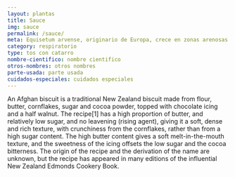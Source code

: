 ```yaml
---
layout: plantas
title: Sauce
img: sauce
permalink: /sauce/
meta: Equisetum arvense, originario de Europa, crece en zonas arenosas. De 25 a 65 cm de altura.
category: respiratorio
type: tos con catarro
nombre-cientifico: nombre cientifico
otros-nombres: otros nombres
parte-usada: parte usada
cuidados-especiales: cuidados especiales
---
```

An Afghan biscuit is a traditional New Zealand biscuit made from flour, butter, cornflakes, sugar and cocoa powder, topped with chocolate icing and a half walnut. The recipe[1] has a high proportion of butter, and relatively low sugar, and no leavening (rising agent), giving it a soft, dense and rich texture, with crunchiness from the cornflakes, rather than from a high sugar content. The high butter content gives a soft melt-in-the-mouth texture, and the sweetness of the icing offsets the low sugar and the cocoa bitterness. The origin of the recipe and the derivation of the name are unknown, but the recipe has appeared in many editions of the influential New Zealand Edmonds Cookery Book.
